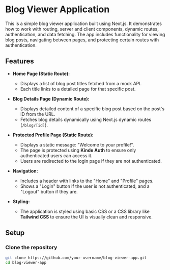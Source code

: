 # Blog Viewer Application

This is a simple blog viewer application built using Next.js. It demonstrates how to work with routing, server and client components, dynamic routes, authentication, and data fetching. The app includes functionality for viewing blog posts, navigating between pages, and protecting certain routes with authentication.

## Features

- **Home Page (Static Route):**
  - Displays a list of blog post titles fetched from a mock API.
  - Each title links to a detailed page for that specific post.

- **Blog Details Page (Dynamic Route):**
  - Displays detailed content of a specific blog post based on the post's ID from the URL.
  - Fetches blog details dynamically using Next.js dynamic routes (`/blog/[id]`).

- **Protected Profile Page (Static Route):**
  - Displays a static message: "Welcome to your profile!".
  - The page is protected using **Kinde Auth** to ensure only authenticated users can access it.
  - Users are redirected to the login page if they are not authenticated.

- **Navigation:**
  - Includes a header with links to the "Home" and "Profile" pages.
  - Shows a "Login" button if the user is not authenticated, and a "Logout" button if they are.

- **Styling:**
  - The application is styled using basic CSS or a CSS library like **Tailwind CSS** to ensure the UI is visually clean and responsive.

## Setup

### Clone the repository

```bash
git clone https://github.com/your-username/blog-viewer-app.git
cd blog-viewer-app
